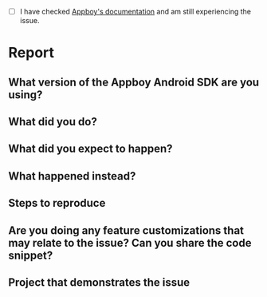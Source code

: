 <!--
Thank you for opening an issue with Appboy! 

If you are experiencing issues with our product, please consider directing your issue to support@appboy.com, as that is the best channel for solving integration issues. Please see the bottom for more explanation.

For other items, like requests for modifications to our SDK or bug reports, please use the following format:
-->

* [ ] I have checked [Appboy's documentation](https://www.appboy.com/documentation/Android/) and am still experiencing the issue.

# Report

## What version of the Appboy Android SDK are you using?

<!--
Example: 1.17.0
-->

## What did you do?

<!--
Please replace this with how you've integrated and customized the Appboy SDK.  
Example: Integrated Appboy with the lifecycle listener and used automatic GCM push registration.
-->

## What did you expect to happen?

<!--
Please replace this with the expected behavior.
Example: The Appboy SDK is integrated properly and creating sessions.
-->

## What happened instead?

<!--
Please replace this with the actual behavior.  
Example: The Appboy SDK doesn't create any sessions for the test user.
-->

## Steps to reproduce

<!--
Please give us detailed steps so we can reproduce the issue on our end. This is very important and will help speed up the investigation.
Example:
- Start the app
- Change to new user
- Set a custom In-app message listener
- Log a custom event
- In-app message doesn't appear
-->

## Are you doing any feature customizations that may relate to the issue? Can you share the code snippet?

<!--
Please provide any information or code snippets that can help us understand or reproduce the issue.
-->

## Project that demonstrates the issue

<!--
Please link to a project we can download that reproduces the issue.
-->

<!--
Note: We recommend e-mailing support@appboy.com with any integration issues, as our team actively optimizes this support channel to provide efficient and robust resolutions. Integration issues also often require logs and other information that may contain private data, and our main support channel ensures no risk of leaking sensitive data.
-->